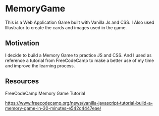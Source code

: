 # MemoryGame

This is a Web Application Game built with Vanilla Js and CSS. I Also used Illustrator to create the cards and images used in the game. 

## Motivation
I decide to build a Memory Game to practice JS and CSS. 
And I used as reference a tutorial from FreeCodeCamp to make a better use of my time and improve the learning process.

## Resources

FreeCodeCamp Memory Game Tutorial

https://www.freecodecamp.org/news/vanilla-javascript-tutorial-build-a-memory-game-in-30-minutes-e542c4447eae/
